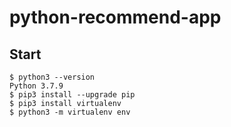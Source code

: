 # python-recommend-app

## Start

```
$ python3 --version
Python 3.7.9
$ pip3 install --upgrade pip
$ pip3 install virtualenv
$ python3 -m virtualenv env
```
